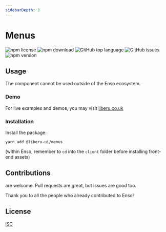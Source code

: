 ```yaml
---
sidebarDepth: 3
---
```


# Menus

![npm license](https://img.shields.io/npm/l/@liberu-ui/menus.svg) 
![npm download](https://img.shields.io/npm/dm/@liberu-ui/menus.svg) 
![GitHub top language](https://img.shields.io/github/languages/top/liberu-ui/menus.svg) 
![GitHub issues](https://img.shields.io/github/issues/liberu-ui/menus.svg) 
![npm version](https://img.shields.io/npm/v/@liberu-ui/menus.svg) 

## Usage

The component cannot be used outside of the Enso ecosystem.

### Demo

For live examples and demos, you may visit [liberu.co.uk](https://www.liberu.co.uk)

### Installation

Install the package:
```
yarn add @liberu-ui/menus
```

(within Enso, remember to `cd` into the `client` folder before installing front-end assets)

## Contributions

are welcome. Pull requests are great, but issues are good too.

Thank you to all the people who already contributed to Enso!

## License

[ISC](https://opliberuurce.org/licenses/ISC)
